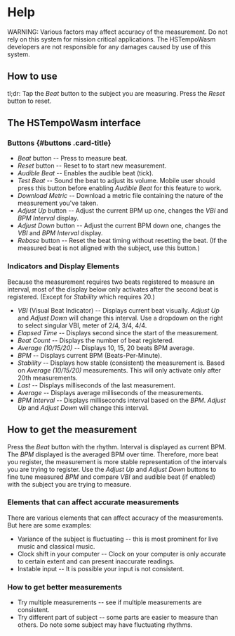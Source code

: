 # Help

WARNING: Various factors may affect accuracy of
the measurement. Do not rely on this system for mission critical
applications. The HSTempoWasm developers are not responsible for any
damages caused by use of this system.

How to use
----------

tl;dr: Tap the *Beat* button to the subject you are measuring. Press the
*Reset* button to reset.

## The HSTempoWasm interface

### Buttons {#buttons .card-title}

-   *Beat* button \-- Press to measure beat.
-   *Reset* button \-- Reset to to start new measurement.
-   *Audible Beat* \-- Enables the audible beat (tick).
-   *Test Beat* \-- Sound the beat to adjust its volume. Mobile user
    should press this button before enabling *Audible Beat* for this
    feature to work.
-   *Download Metric* \-- Download a metric file containing the nature
    of the measurement you\'ve taken.
-   *Adjust Up* button \-- Adjust the current BPM up one, changes the
    *VBI* and *BPM Interval* display.
-   *Adjust Down* button \-- Adjust the current BPM down one, changes
    the *VBI* and *BPM Interval* display.
-   *Rebase* button \-- Reset the beat timing without resetting the
    beat. (If the measured beat is not aligned with the subject, use
    this button.)

### Indicators and Display Elements

Because the measurement requires two beats registered to measure an
interval, most of the display below only activates after the second beat
is registered. (Except for *Stability* which requires 20.)

-   *VBI* (Visual Beat Indicator) \-- Displays current beat visually.
    *Adjust Up* and *Adjust Down* will change this interval. Use a
    dropdown on the right to select singular VBI, meter of 2/4, 3/4,
    4/4.
-   *Elapsed Time* \-- Displays second since the start of the
    measurement.
-   *Beat Count* \-- Displays the number of beat registered.
-   *Average (10/15/20)* \-- Displays 10, 15, 20 beats BPM average.
-   *BPM* \-- Displays current BPM (Beats-Per-Minute).
-   *Stability* \-- Displays how stable (consistent) the measurement is.
    Based on *Average (10/15/20)* measurements. This will only activate
    only after 20th measurements.
-   *Last* \-- Displays milliseconds of the last measurement.
-   *Average* \-- Displays average milliseconds of the measurements.
-   *BPM Interval* \-- Displays milliseconds interval based on the
    *BPM*. *Adjust Up* and *Adjust Down* will change this interval.

## How to get the measurement

Press the *Beat* button with the rhythm. Interval is displayed as
current BPM. The *BPM* displayed is the averaged BPM over time.
Therefore, more beat you register, the measurement is more stable
representation of the intervals you are trying to register. Use the
*Adjust Up* and *Adjust Down* buttons to fine tune measured *BPM* and
compare *VBI* and audible beat (if enabled) with the subject you are
trying to measure.

### Elements that can affect accurate measurements

There are various elements that can affect accuracy of the measurements.
But here are some examples:

-   Variance of the subject is fluctuating \-- this is most prominent
    for live music and classical music.
-   Clock shift in your computer \-- Clock on your computer is only
    accurate to certain extent and can present inaccurate readings.
-   Instable input \-- It is possible your input is not consistent.

### How to get better measurements

-   Try multiple measurements \-- see if multiple measurements are
    consistent.
-   Try different part of subject \-- some parts are easier to measure
    than others. Do note some subject may have fluctuating rhythms.